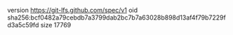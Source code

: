 version https://git-lfs.github.com/spec/v1
oid sha256:bcf0482a79cebdb7a3799dab2bc7b7a63028b898d13af4f79b7229fd3a5c59fd
size 17769
